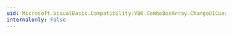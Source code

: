 ```yaml
---
uid: Microsoft.VisualBasic.Compatibility.VB6.ComboBoxArray.ChangeUICues
internalonly: False
---
```

